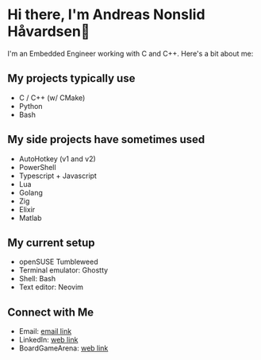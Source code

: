 # Hi there, I'm Andreas Nonslid Håvardsen👋

I'm an Embedded Engineer working with C and C++. Here's a bit about me:

## My projects typically use
- C / C++ (w/ CMake)
- Python
- Bash

## My side projects have sometimes used
- AutoHotkey (v1 and v2)
- PowerShell
- Typescript + Javascript
- Lua
- Golang
- Zig
- Elixir
- Matlab

## My current setup
- openSUSE Tumbleweed
- Terminal emulator: Ghostty
- Shell: Bash
- Text editor: Neovim

## Connect with Me
- Email: [email link](mailto:andreas.nonshaav@hotmail.com)
- LinkedIn: [web link](https://www.linkedin.com/in/andreas-nonslid-h%C3%A5vardsen-6839a0174/)
- BoardGameArena: [web link](https://boardgamearena.com/player?id=85407199)

